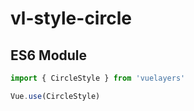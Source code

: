 # vl-style-circle

## ES6 Module

```javascript
import { CircleStyle } from 'vuelayers'

Vue.use(CircleStyle)
```
